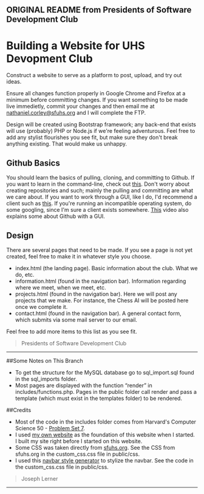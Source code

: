 ORIGINAL README from Presidents of Software Development Club 
------------------------------
# Building a Website for UHS Devopment Club

Construct a website to serve as a platform to post, upload, and try out ideas.

Ensure all changes function properly in Google Chrome and Firefox at a minimum before committing changes. If you want something to be made live immedietly, commit your changes and then email me at nathaniel.corley@sfuhs.org and I will complete the FTP.

Design will be created using Bootstrap framework; any back-end that exists will use (probably) PHP or Node.js if we're feeling adventurous. Feel free to add any stylist flourishes you see fit, but make sure they don't break anything existing. That would make us unhappy.

## Github Basics

You should learn the basics of pulling, cloning, and committing to Github. If you want to learn in the command-line, check out [this](https://www.youtube.com/watch?v=E8TXME3bzNs). Don't worry about creating repositories and such; mainly the pulling and committing are what we care about. If you want to work through a GUI, like I do, I'd recommend a client such as [this](https://desktop.github.com/). If you're running an incompatible operating system, do some googling, since I'm sure a client exists somewhere. [This](https://www.youtube.com/watch?v=E8TXME3bzNs) video also explains some about Github with a GUI. 

## Design

There are several pages that need to be made. If you see a page is not yet created, feel free to make it in whatever style you choose. 

  * index.html (the landing page). Basic information about the club. What we do, etc.
  * information.html (found in the navigation bar). Information regarding where we meet, when we meet, etc.
  * projects.html (found in the navigation bar). Here we will post any projects that we make. For instance, the Chess AI will be posted here once we complete it.
  * contact.html (found in the navigation bar). A general contact form, which submits via some mail server to our email. 

Feel free to add more items to this list as you see fit.

> Presidents of Software Development Club 

------------------------------
##Some Notes on This Branch
- To get the structure for the MySQL database go to sql_import.sql found in the sql_imports folder.
- Most pages are displayed with the function “render” in includes/functions.php. Pages in the public folder call render and pass a template (which must exist in the templates folder) to be rendered. 

##Credits
- Most of the code in the includes folder comes from Harvard's Computer Science 50 - [Problem Set 7](http://cdn.cs50.net/2015/x/psets/7/pset7/pset7.html).
- I used [my own website](http://lernerone.com) as the foundation of this website when I started. I built my site right before I started on this website.
- Some CSS was taken directly from [sfuhs.org](http://www.sfuhs.org). See the CSS from sfuhs.org in the custom_css.css file in public/css.
- I used this [navbar style generator](http://work.smarchal.com/twbscolor/css/e74c3cc0392becf0f1ffbbbc0) to stylize the navbar. See the code in the custom_css.css file in public/css.

> Joseph Lerner
------------------------------
